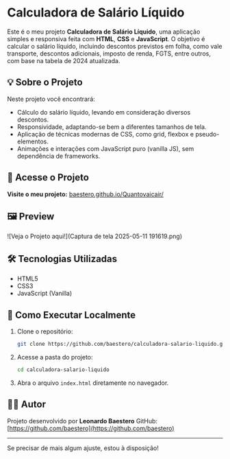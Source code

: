 # Calculadora de Salário Líquido

Este é o meu projeto **Calculadora de Salário Líquido**, uma aplicação simples e responsiva feita com **HTML**, **CSS** e **JavaScript**. O objetivo é calcular o salário líquido, incluindo descontos previstos em folha, como vale transporte, descontos adicionais, imposto de renda, FGTS, entre outros, com base na tabela de 2024 atualizada.

## 💡 Sobre o Projeto

Neste projeto você encontrará:

- Cálculo do salário líquido, levando em consideração diversos descontos.
- Responsividade, adaptando-se bem a diferentes tamanhos de tela.
- Aplicação de técnicas modernas de CSS, como grid, flexbox e pseudo-elementos.
- Animações e interações com JavaScript puro (vanilla JS), sem dependência de frameworks.

## 🔗 Acesse o Projeto

**Visite o meu projeto:**
[baestero.github.io/Quantovaicair/](https://baestero.github.io/Quantovaicair/)

## 🖼 Preview

![Veja o Projeto aqui!](Captura de tela 2025-05-11 191619.png)

## 🛠 Tecnologias Utilizadas

- HTML5
- CSS3
- JavaScript (Vanilla)

## 🧪 Como Executar Localmente

1. Clone o repositório:

   ```bash
   git clone https://github.com/baestero/calculadora-salario-liquido.git
   ```

2. Acesse a pasta do projeto:

   ```bash
   cd calculadora-salario-liquido
   ```

3. Abra o arquivo `index.html` diretamente no navegador.

## 👨‍💻 Autor

Projeto desenvolvido por **Leonardo Baestero**
GitHub: [https://github.com/baestero](https://github.com/baestero)

---

Se precisar de mais algum ajuste, estou à disposição!
